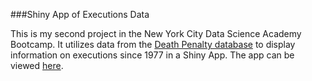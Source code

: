 ###Shiny App of Executions Data

This is my second project in the New York City Data Science Academy Bootcamp. It utilizes data from the [Death Penalty database](http://www.deathpenaltyinfo.org/views-executions)
to display information on executions since 1977 in a Shiny App. The app can be viewed [here](https://gfleetwood.shinyapps.io/my-app).